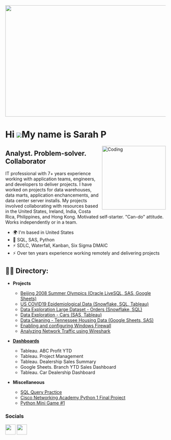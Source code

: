 <img width = "1000" height = "350" src ="https://github.com/Sarah269/sarah269/assets/132937964/483bf753-acb3-405d-a66a-a725d955bcbc">






Hi ![](https://user-images.githubusercontent.com/18350557/176309783-0785949b-9127-417c-8b55-ab5a4333674e.gif)My name is Sarah P
===============================================================================================================================

<img align="right" alt="Coding" width="200" src="https://media2.giphy.com/media/scZPhLqaVOM1qG4lT9/giphy.gif?cid=ecf05e47u9l5irab02w61weq5moapnz7q8b9ci71whhbwdsc&ep=v1_gifs_search&rid=giphy.gif&ct=g">

Analyst. Problem-solver. Collaborator
-------------------------------------------------------

IT professional with 7+ years experience working with application teams, engineers, and developers to deliver projects. I have worked on projects for data warehouses, data marts, application enchancements, and data center server installs. My projects involved collaborating with resources based in the United States, Ireland, India, Costa Rica, Philippines, and Hong Kong.  Motivated self-starter.  "Can-do" attitude. Works independently or in a team.

*   🌍  I'm based in United States
*   🧠  SQL, SAS, Python
*   ⚡  SDLC, Waterfall, Kanban, Six Sigma DMAIC
*   ⚡  Over ten years experience working remotely and delivering projects

<h2>👨‍💻 Directory:</h2>

- <b>Projects</b>
  
  - [Beijing 2008 Summer Olympics (Oracle LiveSQL, SAS, Google Sheets)](https://github.com/Sarah269/Olympics-Data-Exploration)
  - [US COVID19 Epidemiological Data (Snowflake, SQL, Tableau)](https://github.com/Sarah269/Data-Cleaning-COVID19)
  - [Data Exploration Large Dataset - Orders (Snowflake, SQL)](https://github.com/Sarah269/Data-Exploration-Orders)
  - [Data Exploration - Cars (SAS, Tableau)](https://github.com/Sarah269/Data-Exploration-Cars)
  - [Data Cleaning - Tennessee Housing Data (Google Sheets, SAS)](https://github.com/Sarah269/Data-Cleaning-Project)
  - [Enabling and configuring Windows Firewall](https://github.com/Sarah269/potential-cyber-doodle/tree/main)
  - [Analyzing Network Traffic using Wireshark](https://github.com/Sarah269/potential-cyber-doodle/tree/main)
  
- <b>[Dashboards](https://github.com/Sarah269/Dashboard)</b>
  - Tableau. ABC Profit YTD
  - Tableau.  Project Management
  - Tableau. Dealership Sales Summary
  - Google Sheets.  Branch YTD Sales Dashboard
  - Tableau.  Car Dealership Dashboard
    
- <b> Miscellaneous </b>
  - [SQL Query Practice](https://github.com/Sarah269/SQL)
  - [Cisco Networking Academy Python 1 Final Project](https://github.com/Sarah269/Python_TicTacToe)
  - [Python Mini Game #1](https://github.com/Sarah269/stunning-guacamole)


### Socials
<p align="left"> <a href="https://www.github.com/Sarah269" target="_blank" rel="noreferrer"><img src="https://raw.githubusercontent.com/danielcranney/readme-generator/main/public/icons/socials/github.svg" width="32" height="32" /></a> <a href="https://www.linkedin.com/in/sarahpfeifferpm/" target="_blank" rel="noreferrer"><img src="https://raw.githubusercontent.com/danielcranney/readme-generator/main/public/icons/socials/linkedin.svg" width="32" height="32" /></a></p>
